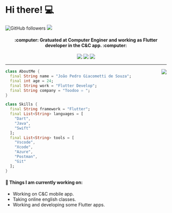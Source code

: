 # Hi there! :computer:

![GitHub followers](https://img.shields.io/github/followers/jpgSouza?label=Follow&style=social)
![](https://visitor-badge.glitch.me/badge?page_id=jpgSouza.jpgSouza)

<h4 align="center"> 
	:computer: Gratuated at Computer Enginer and working as Flutter developer in the C&C app. :computer:
</h4>

<p align="center">
  <a href="#" alt="Outlook">
  <img src="https://img.shields.io/badge/Microsoft_Outlook-0078D4?style=for-the-badge&logo=microsoft-outlook&logoColor=white&link=joao.souza@toodoo.com.br"/></a>

  <a href="#" alt="Linkedin">
  <img src="https://img.shields.io/badge/LinkedIn-0077B5?style=for-the-badge&logo=linkedin&logoColor=white&link=https://www.linkedin.com/in/jpgsouza/"/></a>

  <a href="#" alt="Instagram">  
  <img src="https://img.shields.io/badge/Instagram-E4405F?style=for-the-badge&logo=instagram&logoColor=white&link=jpg_souza"/></a>
</p>

******

<img align='right' src="https://github-readme-stats.vercel.app/api/top-langs/?username=jpgSouza&hide=html&layout=compact=true&theme=tokyonight&hide_border=true"/></a>

```dart
class AboutMe {
  final String name = "João Pedro Giacometti de Souza";
  final int age = 24;
  final String work = "Flutter Develop";
  final String company = "Toodoo ♾️ ";
}

class Skills {
  final String framework = "Flutter";
  final List<String> languages = [
    "Dart",
    "Java",
    "Swift"
  ];
  final List<String> tools = [
    "Vscode",
    "Xcode",
    "Azure",
    "Postman",
    "Git"
  ];
}
```
#### 🌱 Things I am currently working on: 
- Working on C&C mobile app. 
- Taking online english classes. 
- Working and developing some Flutter apps. 
